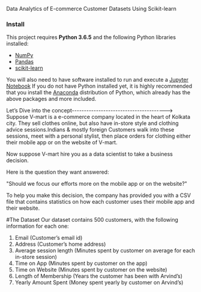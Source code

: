Data Analytics of E-commerce Customer Datasets Using Scikit-learn


### Install

This project requires **Python 3.6.5** and the following Python libraries installed:

- [NumPy](http://www.numpy.org/)
- [Pandas](http://pandas.pydata.org)
- [scikit-learn](http://scikit-learn.org/stable/)

You will also need to have software installed to run and execute a [Jupyter Notebook](http://ipython.org/notebook.html)
If you do not have Python installed yet, it is highly recommended that you install the [Anaconda](http://continuum.io/downloads) distribution of Python, which already has the above packages and more included.


Let’s Dive into the concept--------------------------------------->
Suppose V-mart is a e-commerce company located in the heart of Kolkata city. They sell clothes online, but also have in-store style and clothing advice sessions.Indians & mostly foreign Customers walk into these sessions, meet with a personal stylist, then place orders for clothing either their mobile app or on the website of V-mart.


Now suppose V-mart hire you as a data scientist to take a business decision.

  Here is the question they want answered:

  "Should we focus our efforts more on the mobile app or on the website?"

To help you make this decision, the company has provided you with a CSV file that contains statistics on how each customer uses their mobile app and their website.

#The Dataset
Our dataset contains 500 customers, with the following information for each one:
1. Email (Customer’s email id)
2. Address (Customer’s home address)
3. Average session length (Minutes spent by customer on average for each in-store session)
4. Time on App (Minutes spent by customer on the app)
5. Time on Website (Minutes spent by customer on the website)
6. Length of Membership (Years the customer has been with Arvind’s)
7. Yearly Amount Spent (Money spent yearly by customer on Arvind’s)
